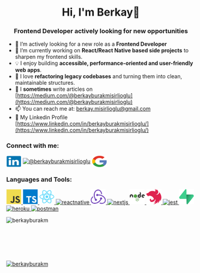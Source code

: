 
<h1 align="center">Hi, I'm Berkay👋</h1>
<h3 align="center">Frontend Developer actively looking for new opportunities</h3>


- 👀 I’m actively looking for a new role as a **Frontend Developer**
- 🔭 I’m currently working on **React/React Native based side projects** to sharpen my frontend skills.
- 💡 I enjoy building **accessible, performance-oriented and user-friendly web apps**.
-  🔁 I love **refactoring legacy codebases** and turning them into clean, maintainable structures.
- 📝 I **sometimes** write articles on [https://medium.com/@berkayburakmisirlioglu](https://medium.com/@berkayburakmisirlioglu)
- 📫 You can reach me at: berkay.misirlioglu@gmail.com
- 📄 My Linkedin Profile [https://www.linkedin.com/in/berkayburakmisirlioglu/](https://www.linkedin.com/in/berkayburakmisirlioglu/)

  
<h3 align="left">Connect with me:</h3>

<p align="left">
<a href="https://www.linkedin.com/in/berkayburakmisirlioglu/" target="_blank"><img  align="center" src="https://raw.githubusercontent.com/devicons/devicon/ca28c779441053191ff11710fe24a9e6c23690d6/icons/linkedin/linkedin-original.svg"  alt="berkayburakmisirlioglu"  height="30" width="40" /></a>
<a href="https://medium.com/@berkayburakmisirlioglu"  target="_blank"><img  align="center"  src="https://raw.githubusercontent.com/rahuldkjain/github-profile-readme-generator/master/src/images/icons/Social/medium.svg"  alt="@berkayburakmisirlioglu"  height="30"  width="40"/></a>
<a href="mailto:berkay.misirlioglu@gmail.com" target="_blank"> <img align="center" src="https://raw.githubusercontent.com/devicons/devicon/ca28c779441053191ff11710fe24a9e6c23690d6/icons/google/google-original.svg" alt="berkay.misirlioglu" height="30" width="40" /></a>
</p>

  
<h3  align="left">Languages and Tools:</h3>
<p align="left">
  <a href="https://developer.mozilla.org/en-US/docs/Web/JavaScript" target="_blank" rel="noreferrer">
    <img src="https://raw.githubusercontent.com/devicons/devicon/master/icons/javascript/javascript-original.svg" alt="javascript" width="40" height="40"/>
  </a>
  <a href="https://www.typescriptlang.org/" target="_blank" rel="noreferrer">
    <img src="https://raw.githubusercontent.com/devicons/devicon/master/icons/typescript/typescript-original.svg" alt="typescript" width="40" height="40"/>
  </a>
  <a href="https://reactjs.org/" target="_blank" rel="noreferrer">
    <img src="https://raw.githubusercontent.com/devicons/devicon/ca28c779441053191ff11710fe24a9e6c23690d6/icons/react/react-original.svg" alt="react" width="40" height="40"/>
  </a>
  <a href="https://reactnative.dev/" target="_blank" rel="noreferrer">
    <img src="https://reactnative.dev/img/header_logo.svg" alt="reactnative" width="40" height="40"/>
  </a>
  <a href="https://redux.js.org" target="_blank" rel="noreferrer">
    <img src="https://raw.githubusercontent.com/devicons/devicon/master/icons/redux/redux-original.svg" alt="redux" width="40" height="40"/>
  </a>
  <a href="https://nextjs.org/" target="_blank" rel="noreferrer">
    <img src="https://cdn.worldvectorlogo.com/logos/nextjs-2.svg" alt="nextjs" width="40" height="40"/>
  </a>
  <a href="https://nodejs.org" target="_blank" rel="noreferrer">
    <img src="https://raw.githubusercontent.com/devicons/devicon/master/icons/nodejs/nodejs-original-wordmark.svg" alt="nodejs" width="40" height="40"/>
  </a>
  <a href="https://nestjs.com/" target="_blank" rel="noreferrer">
    <img src="https://raw.githubusercontent.com/devicons/devicon/ca28c779441053191ff11710fe24a9e6c23690d6/icons/nestjs/nestjs-original.svg" alt="nestjs" width="40" height="40"/>
  </a>
  <a href="https://jestjs.io" target="_blank" rel="noreferrer">
    <img src="https://www.vectorlogo.zone/logos/jestjsio/jestjsio-icon.svg" alt="jest" width="40" height="40"/>
  </a>
  <a href="https://supabase.com/" target="_blank" rel="noreferrer">
    <img src="https://raw.githubusercontent.com/devicons/devicon/ca28c779441053191ff11710fe24a9e6c23690d6/icons/supabase/supabase-original.svg" alt="supabase" width="40" height="40"/>
  </a>
  <a href="https://heroku.com" target="_blank" rel="noreferrer">
    <img src="https://www.vectorlogo.zone/logos/heroku/heroku-icon.svg" alt="heroku" width="40" height="40"/>
  </a>
  <a href="https://postman.com" target="_blank" rel="noreferrer">
    <img src="https://www.vectorlogo.zone/logos/getpostman/getpostman-icon.svg" alt="postman" width="40" height="40"/>
  </a>
</p>


<p><img  align="left"  src="https://github-readme-stats.vercel.app/api/top-langs?username=berkayburakm&show_icons=true&locale=en&layout=compact"  alt="berkayburakm"  /></p>

<br/><br/><br/><br/><br/><br/>

<p  align="left">  <a  href="https://github.com/ryo-ma/github-profile-trophy"><img  src="https://github-profile-trophy.vercel.app/?username=berkayburakm&margin-w=5&margin-h=5&column=4"  alt="berkayburakm"  /></a>  </p>
